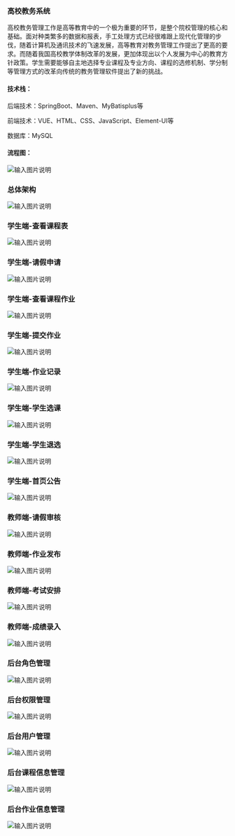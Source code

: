 ### 高校教务系统

高校教务管理工作是高等教育中的一个极为重要的环节，是整个院校管理的核心和基础。面对种类繁多的数据和报表，手工处理方式已经很难跟上现代化管理的步伐，随着计算机及通讯技术的飞速发展，高等教育对教务管理工作提出了更高的要求。而随着我国高校教学体制改革的发展，更加体现出以个人发展为中心的教育方针政策。学生需要能够自主地选择专业课程及专业方向、课程的选修机制、学分制等管理方式的改革向传统的教务管理软件提出了新的挑战。

#### **技术栈：**

后端技术：SpringBoot、Maven、MyBatisplus等

前端技术：VUE、HTML、CSS、JavaScript、Element-UI等

数据库：MySQL

#### **流程图：**

![输入图片说明](https://images.gitee.com/uploads/images/2022/0618/020129_da1b8662_7713259.png "屏幕截图.png")

### 总体架构

![输入图片说明](https://images.gitee.com/uploads/images/2022/0618/020211_d238f4ba_7713259.png "屏幕截图.png")

### 学生端-查看课程表

![输入图片说明](https://images.gitee.com/uploads/images/2022/0618/020305_7376d064_7713259.png "屏幕截图.png")

### 学生端-请假申请
![输入图片说明](https://images.gitee.com/uploads/images/2022/0618/020319_47abc582_7713259.png "屏幕截图.png")

### 学生端-查看课程作业

![输入图片说明](https://images.gitee.com/uploads/images/2022/0618/020335_e14649c1_7713259.png "屏幕截图.png")

### 学生端-提交作业

![输入图片说明](https://images.gitee.com/uploads/images/2022/0618/020347_2ed448ba_7713259.png "屏幕截图.png")

### 学生端-作业记录

![输入图片说明](https://images.gitee.com/uploads/images/2022/0618/020400_46a5dfe8_7713259.png "屏幕截图.png")

### 学生端-学生选课

![输入图片说明](https://images.gitee.com/uploads/images/2022/0618/020425_eca2ffc8_7713259.png "屏幕截图.png")

### 学生端-学生退选

![输入图片说明](https://images.gitee.com/uploads/images/2022/0618/020434_b84cd51a_7713259.png "屏幕截图.png")

### 学生端-首页公告

![输入图片说明](https://images.gitee.com/uploads/images/2022/0618/020455_131a0391_7713259.png "屏幕截图.png")

### 教师端-请假审核

![输入图片说明](https://images.gitee.com/uploads/images/2022/0618/020518_25cf3342_7713259.png "屏幕截图.png")

### 教师端-作业发布

![输入图片说明](https://images.gitee.com/uploads/images/2022/0618/020532_c98debc2_7713259.png "屏幕截图.png")

### 教师端-考试安排

![输入图片说明](https://images.gitee.com/uploads/images/2022/0618/020552_05a7f333_7713259.png "屏幕截图.png")

### 教师端-成绩录入

![输入图片说明](https://images.gitee.com/uploads/images/2022/0618/020610_9f9a1bbf_7713259.png "屏幕截图.png")

### 后台角色管理

![输入图片说明](https://images.gitee.com/uploads/images/2022/0618/020621_61e5b90b_7713259.png "屏幕截图.png")

### 后台权限管理

![输入图片说明](https://images.gitee.com/uploads/images/2022/0618/020643_4b9bb997_7713259.png "屏幕截图.png")

### 后台用户管理

![输入图片说明](https://images.gitee.com/uploads/images/2022/0618/020631_e0b327af_7713259.png "屏幕截图.png")

### 后台课程信息管理

![输入图片说明](https://images.gitee.com/uploads/images/2022/0618/020707_c778cca7_7713259.png "屏幕截图.png")

### 后台作业信息管理

![输入图片说明](https://images.gitee.com/uploads/images/2022/0618/020741_9bf9891c_7713259.png "屏幕截图.png")